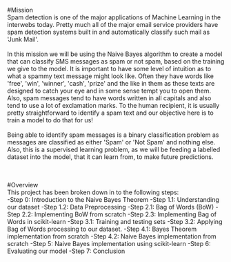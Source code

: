 #Mission<br/>
Spam detection is one of the major applications of Machine Learning in the interwebs today. Pretty much all of the major email service providers have spam detection systems built in and automatically classify such mail as 'Junk Mail'.<br/>
<br/>
In this mission we will be using the Naive Bayes algorithm to create a model that can classify SMS messages as spam or not spam, based on the training we give to the model. It is important to have some level of intuition as to what a spammy text message might look like. Often they have words like 'free', 'win', 'winner', 'cash', 'prize' and the like in them as these texts are designed to catch your eye and in some sense tempt you to open them. Also, spam messages tend to have words written in all capitals and also tend to use a lot of exclamation marks. To the human recipient, it is usually pretty straightforward to identify a spam text and our objective here is to train a model to do that for us!<br/>
<br/>
Being able to identify spam messages is a binary classification problem as messages are classified as either 'Spam' or 'Not Spam' and nothing else. Also, this is a supervised learning problem, as we will be feeding a labelled dataset into the model, that it can learn from, to make future predictions.<br/>

<br/>
<br/>
#Overview<br/>
This project has been broken down in to the following steps:

<br/>
-Step 0: Introduction to the Naive Bayes Theorem
-Step 1.1: Understanding our dataset
-Step 1.2: Data Preprocessing
-Step 2.1: Bag of Words (BoW)
-Step 2.2: Implementing BoW from scratch
-Step 2.3: Implementing Bag of Words in scikit-learn
-Step 3.1: Training and testing sets
-Step 3.2: Applying Bag of Words processing to our dataset.
-Step 4.1: Bayes Theorem implementation from scratch
-Step 4.2: Naive Bayes implementation from scratch
-Step 5: Naive Bayes implementation using scikit-learn
-Step 6: Evaluating our model
-Step 7: Conclusion
